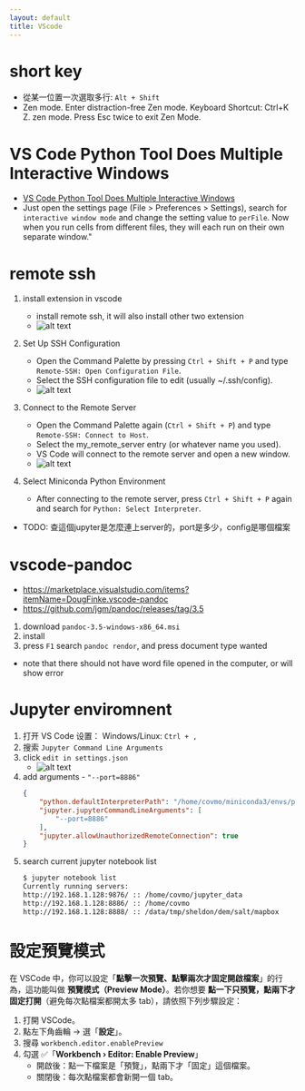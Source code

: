 ```yaml
---
layout: default
title: VScode
---
```

# short key
- 從某一位置一次選取多行: `Alt + Shift`
- Zen mode. Enter distraction-free Zen mode. Keyboard Shortcut: Ctrl+K Z. zen mode. Press Esc twice to exit Zen Mode.

# VS Code Python Tool Does Multiple Interactive Windows
- [VS Code Python Tool Does Multiple Interactive Windows](https://visualstudiomagazine.com/articles/2020/08/13/vs-code-python.aspx)
- Just open the settings page (File > Preferences > Settings), search for `interactive window mode` and change the setting value to `perFile`. Now when you run cells from different files, they will each run on their own separate window."

# remote ssh
1. install extension in vscode
    - install remote ssh, it will also install other two extension
    - ![alt text](/pages-blog/assets/images/tools/vscode-1.png)

2. Set Up SSH Configuration
    - Open the Command Palette by pressing `Ctrl + Shift + P` and type `Remote-SSH: Open Configuration File`.
    - Select the SSH configuration file to edit (usually ~/.ssh/config).
    - ![alt text](/pages-blog/assets/images/tools/vscode-3.png)
3. Connect to the Remote Server
    - Open the Command Palette again (`Ctrl + Shift + P`) and type `Remote-SSH: Connect to Host`.
    - Select the my_remote_server entry (or whatever name you used).
    - VS Code will connect to the remote server and open a new window.
    - ![alt text](/pages-blog/assets/images/tools/vscode-2.png)
4. Select Miniconda Python Environment
    - After connecting to the remote server, press `Ctrl + Shift + P` again and search for `Python: Select Interpreter`.

- TODO: 查這個jupyter是怎麼連上server的，port是多少，config是哪個檔案

# vscode-pandoc
- https://marketplace.visualstudio.com/items?itemName=DougFinke.vscode-pandoc
- https://github.com/jgm/pandoc/releases/tag/3.5
1. download `pandoc-3.5-windows-x86_64.msi`
2. install
3. press `F1` search `pandoc rendor`, and press document type wanted
- note that there should not have word file opened in the computer, or will show error

# Jupyter enviromnent
1. 打开 VS Code 设置： Windows/Linux: `Ctrl + ,`
2. 搜索 `Jupyter Command Line Arguments`
3. click `edit in settings.json`
    - ![alt text](/pages-blog/assets/images/tools/jupyter-4.png)
4. add arguments - `"--port=8886"`
    ```json
    {
        "python.defaultInterpreterPath": "/home/covmo/miniconda3/envs/py36_gis/bin/python",
        "jupyter.jupyterCommandLineArguments": [    
            "--port=8886"
        ],
        "jupyter.allowUnauthorizedRemoteConnection": true
    }
    ```
5. search current jupyter notebook list
    ```bash
    $ jupyter notebook list
    Currently running servers:
    http://192.168.1.128:9876/ :: /home/covmo/jupyter_data
    http://192.168.1.128:8886/ :: /home/covmo
    http://192.168.1.128:8888/ :: /data/tmp/sheldon/dem/salt/mapbox
    ```

# 設定預覽模式
在 VSCode 中，你可以設定「**點擊一次預覽、點擊兩次才固定開啟檔案**」的行為，這功能叫做 **預覽模式（Preview Mode）**。若你想要 **點一下只預覽，點兩下才固定打開**（避免每次點檔案都開太多 tab），請依照下列步驟設定：

1. 打開 VSCode。
2. 點左下角齒輪 → 選「**設定**」。
3. 搜尋 `workbench.editor.enablePreview`
4. 勾選 ✅「**Workbench › Editor: Enable Preview**」  
   - 開啟後：點一下檔案是「預覽」，點兩下才「固定」這個檔案。
   - 關閉後：每次點檔案都會新開一個 tab。

